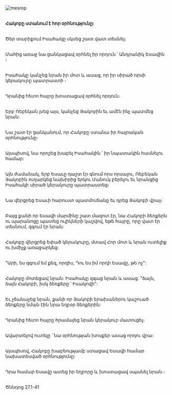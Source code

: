 ![mesrop](https://volamar.ru/audio_video/foto/01/detbible/B50.BMP)

\
**Հակոբը ստանում է հոր օրհնությունը:**

\
Ծեր տարիքում Իսահակը սկսեց շատ վատ տեսնել։

\
Մահից առաջ նա ցանկացավ օրհնել իր որդուն ՝ Անդրանիկ Եսավին ։

\
Իսահակը կանչեց նրան իր մոտ և ասաց, որ իր սիրած որսի կերակուրը պատրաստի ։

\
Դրանից հետո հայրը խոստացավ օրհնել որդուն։

\
Երբ Ռեբեկան լսեց այս, կանչեց Յակոբին եւ ամէն ինչ պատմեց նրան:

\
Նա շատ էր ցանկանում, որ Հակոբը ստանա իր հայրական օրհնությունը։

\
Այսպիսով, նա որոշեց խաբել Իսահակին ՝ իր նպատակին հասնելու համար:

\
Այն ժամանակ, երբ Եսաւը դաշտ էր գնում որս որսալու, Ռեբեկան Յակոբին ուղարկեց նախիրից երկու Մանուկ բերելու եւ նրանցից Իսահակի սիրած կերակուրը պատրաստեց։

\
Նա վերցրեց Եսաւի հարուստ պատմուճանը եւ դրեց Յակոբի վրայ։

\
Բայց քանի որ Եսավի մարմինը շատ մազոտ էր, նա Հակոբի ձեռքերն ու պարանոցը պատեց ուլիկների կաշվով, եթե հայրը, որը վատ էր տեսնում, զգում էր նրան:

\
Հակոբը վերցրեց եփած կերակուրը, մտավ Հոր մոտ և նրան ուտելիք ու խմիչք առաջարկեց:

\
"Արի, ես զգում եմ քեզ, որդիս, Դու ես իմ որդի Եսավը, թե ոչ":

\
Հակոբը մոտեցավ նրան: Իսահակը զգաց նրան և ասաց. "ձայն, ձայն Հակոբի, իսկ ձեռքերը ՝ Իսակովի":

\
Եւ չճանաչեց նրան, քանի որ Յակոբի երախաներու կաշուած ձեռքերը նման էին նրա եղբօր ձեռքերին:

\
Դրանից հետո հայրը հրամայեց նրան կերակուր մատուցել։

\
Ավարտելով ուտելը ՝ նա օրհնության խոսքեր ասաց որդու վրա։

\
Այսպիսով, Հակոբը խաբեությամբ ստացավ Եսավի համար նախատեսված օրհնությունը:

\
Դրա համար Եսավը ատեց իր եղբորը և խոստացավ սպանել նրան ։

\
Ծննդոց 27.1-41
